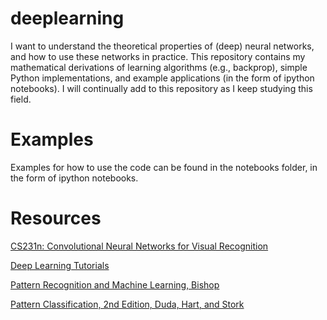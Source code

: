 # deeplearning

I want to understand the theoretical properties of (deep) neural networks, and how to use these networks in practice. This repository contains my mathematical derivations of learning algorithms (e.g., backprop), simple Python implementations, and example applications (in the form of ipython notebooks). I will continually add to this repository as I keep studying this field.

# Examples
Examples for how to use the code can be found in the notebooks folder, in the form of ipython notebooks.

# Resources
[CS231n: Convolutional Neural Networks for Visual Recognition](http://cs231n.stanford.edu/)

[Deep Learning Tutorials](http://deeplearning.net/tutorial/)

[Pattern Recognition and Machine Learning, Bishop](http://research.microsoft.com/en-us/um/people/cmbishop/prml/)

[Pattern Classification, 2nd Edition, Duda, Hart, and Stork](http://www.wiley.com/WileyCDA/WileyTitle/productCd-0471056693.html)
